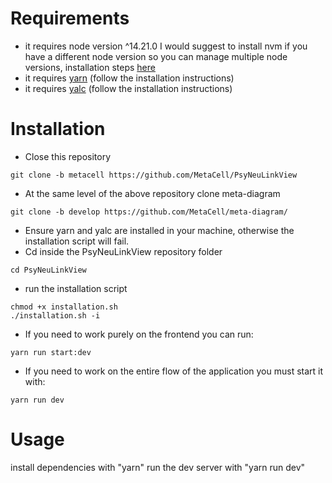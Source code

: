 # Requirements

- it requires node version ^14.21.0
I would suggest to install nvm if you have a different node version so you can manage multiple node versions, installation steps [here](https://www.freecodecamp.org/news/node-version-manager-nvm-install-guide/)
- it requires [yarn](https://classic.yarnpkg.com/lang/en/docs/install/#debian-stable) (follow the installation instructions)
- it requires [yalc](https://www.npmjs.com/package/yalc) (follow the installation instructions)

# Installation

- Close this repository

```
git clone -b metacell https://github.com/MetaCell/PsyNeuLinkView
```

- At the same level of the above repository clone meta-diagram
```
git clone -b develop https://github.com/MetaCell/meta-diagram/
```

- Ensure yarn and yalc are installed in your machine, otherwise the installation script will fail.
- Cd inside the PsyNeuLinkView repository folder

```
cd PsyNeuLinkView
```

- run the installation script

```
chmod +x installation.sh
./installation.sh -i
```

- If you need to work purely on the frontend you can run:
```
yarn run start:dev
```

- If you need to work on the entire flow of the application you must start it with:
```
yarn run dev
```

# Usage

install dependencies with "yarn"
run the dev server with "yarn run dev"
